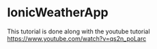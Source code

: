 # IonicWeatherApp

This tutorial is done along with the youtube tutorial https://www.youtube.com/watch?v=qs2n_poLarc 
